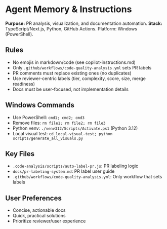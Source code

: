 
# Agent Memory & Instructions

**Purpose:** PR analysis, visualization, and documentation automation.
**Stack:** TypeScript/Next.js, Python, GitHub Actions. Platform: Windows (PowerShell).

## Rules
- No emojis in markdown/code (see copilot-instructions.md)
- Only `.github/workflows/code-quality-analysis.yml` sets PR labels
- PR comments must replace existing ones (no duplicates)
- Use reviewer-centric labels (tier, complexity, score, size, merge readiness)
- Docs must be user-focused, not implementation details

## Windows Commands
- Use PowerShell: `cmd1; cmd2; cmd3`
- Remove files: `rm file1; rm file2; rm file3`
- Python venv: `./venv312/Scripts/Activate.ps1` (Python 3.12)
- Local visual test: `cd local-visual-test; python scripts/generate_all_visuals.py`

## Key Files
- `.code-analysis/scripts/auto-label-pr.js`: PR labeling logic
- `docs/pr-labeling-system.md`: PR label user guide
- `.github/workflows/code-quality-analysis.yml`: Only workflow that sets labels

## User Preferences
- Concise, actionable docs
- Quick, practical solutions
- Prioritize reviewer/user experience
